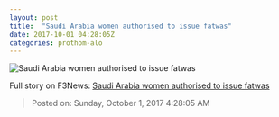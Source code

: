 ```yaml
---
layout: post
title:  "Saudi Arabia women authorised to issue fatwas"
date: 2017-10-01 04:28:05Z
categories: prothom-alo
---
```


![Saudi Arabia women authorised to issue fatwas](http://en.prothom-alo.com/contents/cache/images/1200x630x1/uploads/media/2017/10/01/8d743d3679314bf2cb024f4999606005-Woman-Fatwa.jpg?jadewits_media_id=150623)




Full story on F3News: [Saudi Arabia women authorised to issue fatwas](http://www.f3nws.com/n/a2NbbE)

> Posted on: Sunday, October 1, 2017 4:28:05 AM
